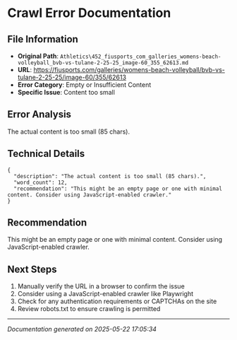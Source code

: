 # Crawl Error Documentation

## File Information
- **Original Path**: `Athletics\452_fiusports_com_galleries_womens-beach-volleyball_bvb-vs-tulane-2-25-25_image-60_355_62613.md`
- **URL**: https://fiusports.com/galleries/womens-beach-volleyball/bvb-vs-tulane-2-25-25/image-60/355/62613
- **Error Category**: Empty or Insufficient Content
- **Specific Issue**: Content too small

## Error Analysis
The actual content is too small (85 chars).

## Technical Details
```
{
  "description": "The actual content is too small (85 chars).",
  "word_count": 12,
  "recommendation": "This might be an empty page or one with minimal content. Consider using JavaScript-enabled crawler."
}
```

## Recommendation
This might be an empty page or one with minimal content. Consider using JavaScript-enabled crawler.

## Next Steps
1. Manually verify the URL in a browser to confirm the issue
2. Consider using a JavaScript-enabled crawler like Playwright
3. Check for any authentication requirements or CAPTCHAs on the site
4. Review robots.txt to ensure crawling is permitted

---
*Documentation generated on 2025-05-22 17:05:34*
